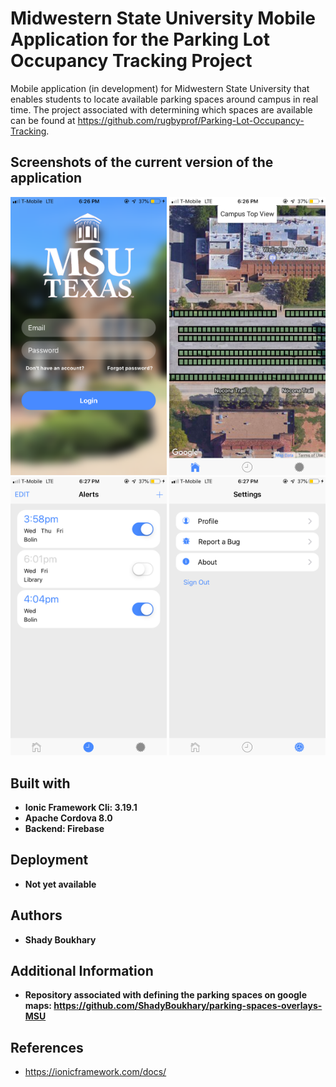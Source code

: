 # Midwestern State University Mobile Application for the Parking Lot Occupancy Tracking Project

Mobile application (in development) for Midwestern State University that enables students to locate available parking spaces around campus in real time. The project associated with determining which spaces are available can be found at https://github.com/rugbyprof/Parking-Lot-Occupancy-Tracking.

## Screenshots of the current version of the application

<img src="./resources/screenshots/ss1.png" width="250"> <img src="./resources/screenshots/ss2.png" width="250">  <img src="./resources/screenshots/ss3.png" width="250">
<img src="./resources/screenshots/ss4.png" width="250">  

## Built with

* **Ionic Framework Cli: 3.19.1**
* **Apache Cordova 8.0**
* **Backend: Firebase**
 
## Deployment

* **Not yet available**

## Authors

* **Shady Boukhary** 

## Additional Information

* **Repository associated with defining the parking spaces on google maps: https://github.com/ShadyBoukhary/parking-spaces-overlays-MSU**

## References

* https://ionicframework.com/docs/

